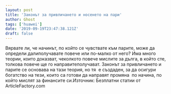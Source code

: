 ```yaml
---
layout: post
title: 'Законът за привличането и носенето на пари'
author: Ghost
tags: ['huawei']
date: '2019-09-19T23:47:38.121Z'
draft: false
---
```


Вярвате ли, че начинът, по който се чувствате към парите, може да определи далиполучавате повече или по-малко от него? Има много теории, които доказват, чеколкото повече мислите за дълга, в който сте, толкова повече ще го направитеполучават. Законът за привличането и парите се основава на тази теория, но тя  е създаден, за да осигури богатство на тези, които са готови да направят промяна  по начина, по който мислят за финансите си.Източник: Безплатни статии от ArticleFactory.com
